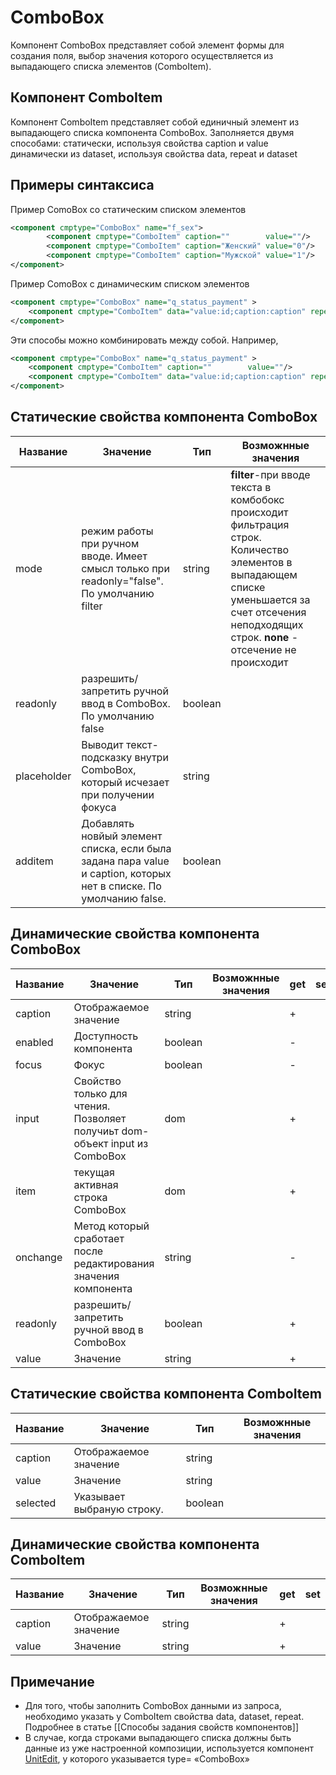 # ComboBox

Компонент ComboBox представляет собой элемент формы для создания поля, выбор значения которого осуществляется из выпадающего списка элементов (ComboItem).


## Компонент ComboItem

Компонент ComboItem представляет собой единичный элемент из выпадающего списка компонента ComboBox. Заполняется двумя способами:
статически, используя свойства caption и value
динамически из dataset, используя свойства data, repeat и dataset

## Примеры синтаксиса

Пример  ComoBox со статическим списком элементов

```xml
<component cmptype="ComboBox" name="f_sex">
        <component cmptype="ComboItem" caption=""        value=""/>
        <component cmptype="ComboItem" caption="Женский" value="0"/>
        <component cmptype="ComboItem" caption="Мужской" value="1"/>
</component>
```

Пример ComoBox с динамическим списком элементов

```xml
<component cmptype="ComboBox" name="q_status_payment" >
	<component cmptype="ComboItem" data="value:id;caption:caption" repeat="0" 		dataset="ADDR_TYPE_dataset"/>
</component>
```

Эти  способы можно комбинировать между собой. Например,

```xml
<component cmptype="ComboBox" name="q_status_payment" >
	<component cmptype="ComboItem" caption=""        value=""/>
	<component cmptype="ComboItem" data="value:id;caption:caption" repeat="0" 		dataset="ADDR_TYPE_dataset"/>
</component>
```

## Статические свойства компонента ComboBox

|Название|Значение|Тип|Возможнные значения|
|---|---|---|---|
|mode|режим работы при ручном вводе. Имеет смысл только при readonly="false". По умолчанию filter|string|**filter**-при вводе текста в комбобокс происходит фильтрация строк. Количество элементов в выпадающем списке уменьшается за счет отсечения неподходящих строк. **none** - отсечение не происходит|
|readonly|разрешить/запретить ручной ввод в  ComboBox. По умолчанию false|boolean||
|placeholder|Выводит текст-подсказку внутри ComboBox, который исчезает при получении фокуса|string||
|additem|Добавлять новйый элемент списка, если была задана пара value и caption, которых нет в списке. По умолчанию false.|boolean||

## Динамические свойства компонента ComboBox

|Название|Значение|Тип|Возможнные значения|get|set|
|---|---|---|---|---|---|
|caption|Отображаемое значение|string||\+||\+||
|enabled|Доступность компонента|boolean||\-||\+||
|focus|Фокус|boolean||\-||\+||
|input|Свойство только для чтения. Позволяет получиьт dom-объект input из ComboBox|dom||\+||\-||
|item|текущая активная строка ComboBox|dom||\+||\-||
|onchange|Метод который сработает после редактирования значения компонента|string||\-||\+||
|readonly|разрешить/запретить ручной ввод в  ComboBox|boolean||\+||\+||
|value|Значение|string||\+||\+||

## Статические свойства компонента ComboItem

|Название|Значение|Тип|Возможнные значения|
|---|---|---|---|
|caption|Отображаемое значение|string||
|value|Значение|string||
|selected|Указывает выбраную строку. |boolean||

## Динамические свойства компонента ComboItem

|Название|Значение|Тип|Возможнные значения|get|set|
|---|---|---|---|---|---|
|caption|Отображаемое значение|string||\+||\+||
|value|Значение|string||\+||\+||

## Примечание

* Для того, чтобы заполнить ComboBox данными из запроса, необходимо указать у ComboItem свойства data, dataset, repeat. Подробнее в статье [[Способы задания свойств компонентов]]
* В случае, когда строками выпадающего списка должны быть данные из уже настроенной композиции, используется компонент [UnitEdit](UnitEdit.md), у которого указывается type= «ComboBox»

